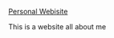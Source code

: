 [Personal Webisite](https://mavericksinspire.me/site "Personal Site")


This is a website all about me 